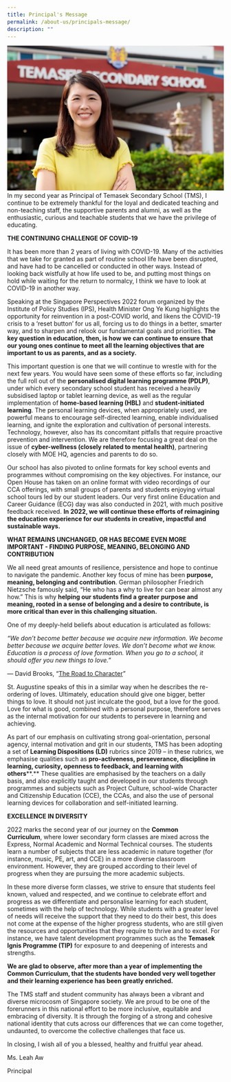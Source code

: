 ```yaml
---
title: Principal's Message
permalink: /about-us/principals-message/
description: ""
---
```

![](/images/TMS%20Dept%20Photoshoot%202021-4.jpg)
In my second year as Principal of Temasek Secondary School (TMS), I continue to be extremely thankful for the loyal and dedicated teaching and non-teaching staff, the supportive parents and alumni, as well as the enthusiastic, curious and teachable students that we have the privilege of educating.

**THE CONTINUING CHALLENGE OF COVID-19**

It has been more than 2 years of living with COVID-19. Many of the activities that we take for granted as part of routine school life have been disrupted, and have had to be cancelled or conducted in other ways. Instead of looking back wistfully at how life used to be, and putting most things on hold while waiting for the return to normalcy, I think we have to look at COVID-19 in another way. 

Speaking at the Singapore Perspectives 2022 forum organized by the Institute of Policy Studies (IPS), Health Minister Ong Ye Kung highlights the opportunity for reinvention in a post-COVID world, and likens the COVID-19 crisis to a ‘reset button’ for us all, forcing us to do things in a better, smarter way, and to sharpen and relook our fundamental goals and priorities. **The key question in education, then, is how we can continue to ensure that our young ones continue to meet all the learning objectives that are important to us as parents, and as a society.** 

This important question is one that we will continue to wrestle with for the next few years. You would have seen some of these efforts so far, including the full roll out of the **personalised digital learning programme (PDLP)**, under which every secondary school student has received a heavily subsidised laptop or tablet learning device, as well as the regular implementation of **home-based learning (HBL)** and **student-initiated learning**. The personal learning devices, when appropriately used, are powerful means to encourage self-directed learning, enable individualised learning, and ignite the exploration and cultivation of personal interests. Technology, however, also has its concomitant pitfalls that require proactive prevention and intervention. We are therefore focusing a great deal on the issue of **cyber-wellness (closely related to mental health)**, partnering closely with MOE HQ, agencies and parents to do so. 

Our school has also pivoted to online formats for key school events and programmes without compromising on the key objectives. For instance, our Open House has taken on an online format with video recordings of our CCA offerings, with small groups of parents and students enjoying virtual school tours led by our student leaders. Our very first online Education and Career Guidance (ECG) day was also conducted in 2021, with much positive feedback received. **In 2022, we will continue these efforts of reimagining the education experience for our students in creative, impactful and sustainable ways.** 

**WHAT REMAINS UNCHANGED, OR HAS BECOME EVEN MORE IMPORTANT - FINDING PURPOSE, MEANING, BELONGING AND CONTRIBUTION**

We all need great amounts of resilience, persistence and hope to continue to navigate the pandemic. Another key focus of mine has been **purpose, meaning, belonging and contribution**. German philosopher Friedrich Nietzsche famously said, “He who has a why to live for can bear almost any how.” This is why **helping our students find a greater purpose and meaning, rooted in a sense of belonging and a desire to contribute, is more critical than ever in this challenging situation.** 

One of my deeply-held beliefs about education is articulated as follows: 

_“We don’t become better because we acquire new information. We become better because we acquire better loves. We don’t become what we know. Education is a process of love formation. When you go to a school, it should offer you new things to love.”_

― David Brooks, “[The Road to Character](https://www.goodreads.com/work/quotes/42009504)”

St. Augustine speaks of this in a similar way when he describes the re-ordering of loves. Ultimately, education should give one bigger, better things to love. It should not just inculcate the good, but a love for the good. Love for what is good, combined with a personal purpose, therefore serves as the internal motivation for our students to persevere in learning and achieving. 

As part of our emphasis on cultivating strong goal-orientation, personal agency, internal motivation and grit in our students, TMS has been adopting a set of **Learning Dispositions (LD)** rubrics since 2019 – in these rubrics, we emphasise qualities such as **pro-activeness, perseverance, discipline in learning, curiosity, openness to feedback, and learning with others****.** These qualities are emphasised by the teachers on a daily basis, and also explicitly taught and developed in our students through programmes and subjects such as Project Culture, school-wide Character and Citizenship Education (CCE), the CCAs, and also the use of personal learning devices for collaboration and self-initiated learning. 

**EXCELLENCE IN DIVERSITY** 

2022 marks the second year of our journey on the **Common Curriculum**, where lower secondary form classes are mixed across the Express, Normal Academic and Normal Technical courses. The students learn a number of subjects that are less academic in nature together (for instance, music, PE, art, and CCE) in a more diverse classroom environment. However, they are grouped according to their level of progress when they are pursuing the more academic subjects.  

In these more diverse form classes, we strive to ensure that students feel known, valued and respected, and we continue to celebrate effort and progress as we differentiate and personalise learning for each student, sometimes with the help of technology. While students with a greater level of needs will receive the support that they need to do their best, this does not come at the expense of the higher progress students, who are still given the resources and opportunities that they require to thrive and to excel. For instance, we have talent development programmes such as the **Temasek Ignis Programme (TIP)** for exposure to and deepening of interests and strengths. 

**We are glad to observe, after more than a year of implementing the Common Curriculum, that the students have bonded very well together and their learning experience has been greatly enriched.** 

The TMS staff and student community has always been a vibrant and diverse microcosm of Singapore society. We are proud to be one of the forerunners in this national effort to be more inclusive, equitable and embracing of diversity. It is through the forging of a strong and cohesive national identity that cuts across our differences that we can come together, undaunted, to overcome the collective challenges that face us.  

In closing, I wish all of you a blessed, healthy and fruitful year ahead.

Ms. Leah Aw

Principal